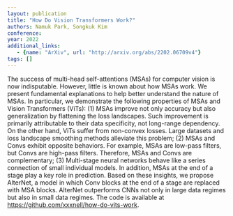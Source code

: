 ```yaml
---
layout: publication
title: "How Do Vision Transformers Work?"
authors: Namuk Park, Songkuk Kim
conference: 
year: 2022
additional_links: 
   - {name: "ArXiv", url: "http://arxiv.org/abs/2202.06709v4"}
tags: []
---
```

The success of multi-head self-attentions (MSAs) for computer vision is now
indisputable. However, little is known about how MSAs work. We present
fundamental explanations to help better understand the nature of MSAs. In
particular, we demonstrate the following properties of MSAs and Vision
Transformers (ViTs): (1) MSAs improve not only accuracy but also generalization
by flattening the loss landscapes. Such improvement is primarily attributable
to their data specificity, not long-range dependency. On the other hand, ViTs
suffer from non-convex losses. Large datasets and loss landscape smoothing
methods alleviate this problem; (2) MSAs and Convs exhibit opposite behaviors.
For example, MSAs are low-pass filters, but Convs are high-pass filters.
Therefore, MSAs and Convs are complementary; (3) Multi-stage neural networks
behave like a series connection of small individual models. In addition, MSAs
at the end of a stage play a key role in prediction. Based on these insights,
we propose AlterNet, a model in which Conv blocks at the end of a stage are
replaced with MSA blocks. AlterNet outperforms CNNs not only in large data
regimes but also in small data regimes. The code is available at
https://github.com/xxxnell/how-do-vits-work.
